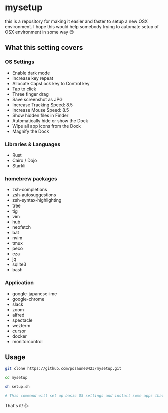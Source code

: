 # mysetup

this is a repository for making it easier and faster to setup a new OSX environment.
I hope this would help somebody trying to automate setup of OSX environment in some way 😊

## What this setting covers

### OS Settings

- Enable dark mode
- Increase key repeat
- Allocate CapsLock key to Control key
- Tap to click
- Three finger drag
- Save screenshot as JPG
- Increase Tracking Speed: 8.5
- Increase Mouse Speed: 8.5
- Show hidden files in Finder
- Automatically hide or show the Dock
- Wipe all app icons from the Dock
- Magnify the Dock

### Libraries & Languages

- Rust
- Cairo / Dojo
- Starkli

### homebrew packages

- zsh-completions
- zsh-autosuggestions
- zsh-syntax-highlighting
- tree
- tig
- vim
- hub
- neofetch
- bat
- nvim
- tmux
- peco
- eza
- jq
- sqlite3
- bash

### Application

- google-japanese-ime
- google-chrome
- slack
- zoom
- alfred
- spectacle
- wezterm
- cursor
- docker
- monitorcontrol

## Usage

```bash
git clone https://github.com/posaune0423/mysetup.git

cd mysetup

sh setup.sh

# This command will set up basic OS settings and install some apps that you would be likely to use like chrome, slack, etc..
```

That's it! 👍
